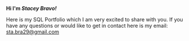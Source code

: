 **Hi I'm _Stacey Bravo!_**

Here is my SQL Portfolio which I am very excited to share with you. 
If you have any questions or would like to get in contact here is my email: sta.bra29@gmail.com 
